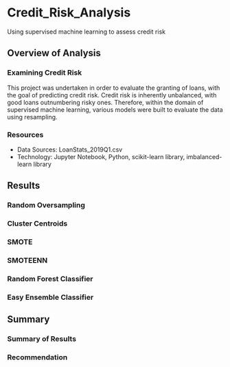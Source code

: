 # Credit_Risk_Analysis

Using supervised machine learning to assess credit risk

## Overview of Analysis

### Examining Credit Risk

This project was undertaken in order to evaluate the granting of loans, with the goal of predicting credit risk. Credit risk is inherently unbalanced, with good loans outnumbering risky ones. Therefore, within the domain of supervised machine learning, various models were built to evaluate the data using resampling.

### Resources

- Data Sources: LoanStats_2019Q1.csv
- Technology: Jupyter Notebook, Python, scikit-learn library, imbalanced-learn library

## Results

### Random Oversampling

### Cluster Centroids

### SMOTE

### SMOTEENN

### Random Forest Classifier

### Easy Ensemble Classifier

## Summary

### Summary of Results

### Recommendation
